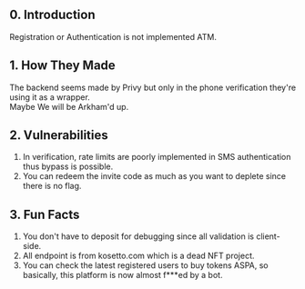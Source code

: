 ## 0. Introduction

Registration or Authentication is not implemented ATM.

## 1. How They Made

The backend seems made by Privy but only in the phone verification they're using it as a wrapper.  
Maybe We will be Arkham'd up.

## 2. Vulnerabilities

1. In verification, rate limits are poorly implemented in SMS authentication thus bypass is possible.
2. You can redeem the invite code as much as you want to deplete since there is no flag.

## 3. Fun Facts

1. You don't have to deposit for debugging since all validation is client-side.
2. All endpoint is from kosetto.com which is a dead NFT project.
3. You can check the latest registered users to buy tokens ASPA, so basically, this platform is now almost f\*\*\*ed by a bot.
